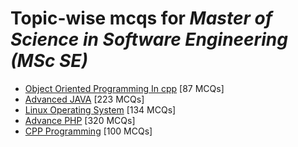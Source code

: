 # Topic-wise mcqs for *Master of Science in Software Engineering (MSc SE)*

- [Object Oriented Programming In cpp](https://mcqmate.com/topic/object-oriented-programming-in-cpp) [87 MCQs]
- [Advanced JAVA](https://mcqmate.com/topic/advanced-java) [223 MCQs]
- [Linux Operating System](https://mcqmate.com/topic/linux-operating-system) [134 MCQs]
- [Advance PHP](https://mcqmate.com/topic/advance-php) [320 MCQs]
- [CPP Programming](https://mcqmate.com/topic/cpp-programming) [100 MCQs]
